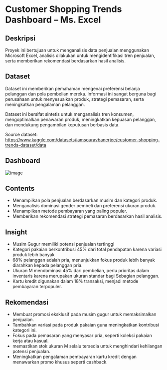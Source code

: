 # Customer Shopping Trends Dashboard – Ms. Excel
## Deskripsi
Proyek ini bertujuan untuk menganalisis data penjualan menggunakan Microsoft Excel, analisis dilakukan untuk mengidentifikasi tren penjualan, serta memberikan rekomendasi berdasarkan hasil analisis. 

## Dataset
Dataset ini memberikan pemahaman mengenai preferensi belanja pelanggan dan pola pembelian mereka. Informasi ini sangat berguna bagi perusahaan untuk menyesuaikan produk, strategi pemasaran, serta meningkatkan pengalaman pelanggan. 

Dataset ini bersifat sintetis untuk menganalisis tren konsumen, mengoptimalkan penawaran produk, meningkatkan kepuasan pelanggan, dan mendukung pengambilan keputusan berbasis data. 

Source dataset: https://www.kaggle.com/datasets/iamsouravbanerjee/customer-shopping-trends-dataset/data 

## Dashboard
![image](https://github.com/user-attachments/assets/9c415e99-4ca8-450b-bfce-ec3862a51350)

## Contents
-	Menampilkan pola penjualan berdasarkan musim dan kategori produk.
-	Menganalisis dominasi gender pembeli dan preferensi ukuran produk.
-	Menampilkan metode pembayaran yang paling populer.
-	Memberikan rekomendasi strategi pemasaran berdasarkan hasil analisis.

## Insight
-	Musim Gugur memiliki potensi penjualan tertinggi
-	Kategori pakaian berkontribusi 45% dari total pendapatan karena variasi produk lebih banyak
-	68% pelanggan adalah pria, menunjukkan fokus produk lebih banyak diarahkan kepada pelanggan pria.
-	Ukuran M mendominasi 45% dari pembelian, perlu prioritas dalam inventaris karena merupakan ukuran standar bagi Sebagian pelanggan.
-	Kartu kredit digunakan dalam 18% transaksi, menjadi metode pembayaran terpopuler.

## Rekomendasi
-	Membuat promosi eksklusif pada musim gugur untuk memaksimalkan penjualan.
-	Tambahkan variasi pada produk pakaian guna meningkatkan kontribusi kategori ini.
-	Fokus pada pemasaran yang menyasar pria, seperti koleksi pakaian kerja atau kasual.
-	memastikan stok ukuran M selalu tersedia untuk menghindari kehilangan potensi penjualan.
-	Meningkatkan pengalaman pembayaran kartu kredit dengan menawarkan promo khusus seperti cashback.


